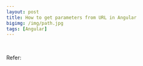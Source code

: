 ```yaml
---
layout: post
title: How to get parameters from URL in Angular
bigimg: /img/path.jpg
tags: [Angular]
---
```


<br>


Refer:




